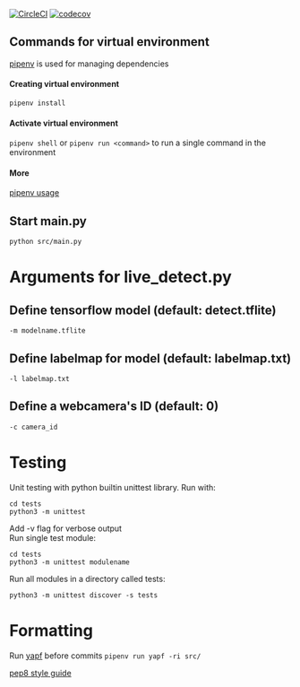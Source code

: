 [![CircleCI](https://circleci.com/gh/kordaniel/Ohtuprojekti-kesa2020.svg?style=svg)](https://circleci.com/gh/kordaniel/Ohtuprojekti-kesa2020) [![codecov](https://codecov.io/gh/kordaniel/Ohtuprojekti-kesa2020/branch/master/graph/badge.svg)](https://codecov.io/gh/kordaniel/Ohtuprojekti-kesa2020)

## Commands for virtual environment
[pipenv](https://github.com/pypa/pipenv) is used for managing dependencies

#### Creating virtual environment
`pipenv install`

#### Activate virtual environment
`pipenv shell`
or `pipenv run <command>` to run a single command in the environment
#### More
[pipenv usage](https://github.com/pypa/pipenv#-usage)

## Start main.py
`python src/main.py`

# Arguments for live_detect.py

## Define tensorflow model (default: detect.tflite)

`-m modelname.tflite`

## Define labelmap for model (default: labelmap.txt)

`-l labelmap.txt`

## Define a webcamera's ID (default: 0)
`-c camera_id`

# Testing
Unit testing with python builtin unittest library. Run with:
```console
cd tests
python3 -m unittest
```
Add -v flag for verbose output  
Run single test module:
```console
cd tests
python3 -m unittest modulename
```
Run all modules in a directory called tests:
```console
python3 -m unittest discover -s tests
```

# Formatting
Run [yapf](https://github.com/google/yapf/) before commits `pipenv run yapf -ri src/`

[pep8 style guide](https://www.python.org/dev/peps/pep-0008/)
